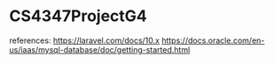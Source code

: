 # CS4347ProjectG4

references:
https://laravel.com/docs/10.x
https://docs.oracle.com/en-us/iaas/mysql-database/doc/getting-started.html


